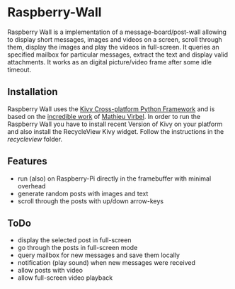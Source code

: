 # Raspberry-Wall
Raspberry Wall is a implementation of a message-board/post-wall allowing to display short messages, images and videos on a screen, scroll through them, display the images and play the videos in full-screen. It queries an specified mailbox for particular messages, extract the text and display valid attachments. It works as an digital picture/video frame after some idle timeout.

## Installation
Raspberry Wall uses the [Kivy Cross-platform Python Framework](http://kivy.org/) and is based on the [incredible work](https://github.com/kivy-garden/garden.recycleview) of [Mathieu Virbel](https://github.com/tito). In order to run the Raspberry Wall you have to install recent Version of Kivy on your platform and also install the RecycleView Kivy widget. Follow the instructions in the _recycleview_ folder.

## Features
* run (also) on Raspberry-Pi directly in the framebuffer with minimal overhead
* generate random posts with images and text
* scroll through the posts with up/down arrow-keys

## ToDo
* display the selected post in full-screen
* go through the posts in full-screen mode
* query mailbox for new messages and save them locally
* notification (play sound) when new messages were received
* allow posts with video
* allow full-screen video playback
